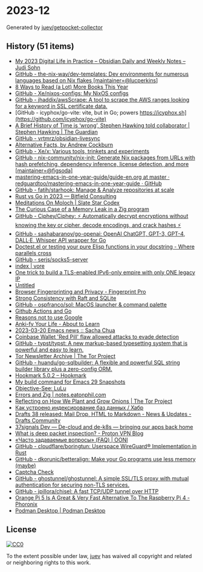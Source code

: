 # 2023-12

Generated by [juev/getpocket-collector](https://github.com/juev/getpocket-collector)

## History (51 items)

- [My 2023 Digital Life in Practice – Obsidian Daily and Weekly Notes – Judi Sohn](https://judisohn.com/2023/03/19/my-2023-digital-life-in-practice-obsidian-daily-and-weekly-notes/)
- [GitHub - the-nix-way/dev-templates: Dev environments for numerous languages based on Nix flakes [maintainer=@lucperkins]](https://github.com/the-nix-way/dev-templates)
- [8 Ways to Read (a Lot) More Books This Year](https://hbr.org/2017/02/8-ways-to-read-a-lot-more-books-this-year)
- [GitHub - Xe/nixos-configs: My NixOS configs](https://github.com/Xe/nixos-configs)
- [GitHub - jhaddix/awsScrape: A tool to scrape the AWS ranges looking for a keyword in SSL certificate data.](https://github.com/jhaddix/awsScrape)
- [GitHub - icyphox/go-vite: vite, but in Go; powers https://icyphox.sh](https://github.com/icyphox/go-vite)
- [A Brief History of Time is ‘wrong’, Stephen Hawking told collaborator | Stephen Hawking | The Guardian](https://www.theguardian.com/science/2023/mar/19/stephen-hawking-told-me-ive-changed-my-mind-my-book-is-wrong)
- [GitHub - vrtmrz/obsidian-livesync](https://github.com/vrtmrz/obsidian-livesync)
- [Alternative Facts, by Andrew Cockburn](https://harpers.org/archive/2023/03/alternative-facts-how-the-media-failed-julian-assange/)
- [GitHub - Xe/x: Various tools, trinkets and experiments](https://github.com/Xe/x)
- [GitHub - nix-community/nix-init: Generate Nix packages from URLs with hash prefetching, dependency inference, license detection, and more [maintainer=@figsoda]](https://github.com/nix-community/nix-init)
- [mastering-emacs-in-one-year-guide/guide-en.org at master · redguardtoo/mastering-emacs-in-one-year-guide · GitHub](https://github.com/redguardtoo/mastering-emacs-in-one-year-guide/blob/master/guide-en.org)
- [GitHub - fatih/starhook: Manage & Analyze repositories at scale](https://github.com/fatih/starhook)
- [Rust vs Go in 2023 — Bitfield Consulting](https://bitfieldconsulting.com/golang/rust-vs-go)
- [Meditations On Moloch | Slate Star Codex](https://slatestarcodex.com/2014/07/30/meditations-on-moloch/)
- [The Curious Case of a Memory Leak in a Zig program](https://iamkroot.github.io/blog/zig-memleak)
- [GitHub - Ciphey/Ciphey: ⚡ Automatically decrypt encryptions without knowing the key or cipher, decode encodings, and crack hashes ⚡](https://github.com/Ciphey/Ciphey)
- [GitHub - sashabaranov/go-openai: OpenAI ChatGPT, GPT-3, GPT-4, DALL·E, Whisper API wrapper for Go](https://github.com/sashabaranov/go-openai)
- [Doctest.el or testing your pure Elisp functions in your docstring - Where parallels cross](https://ag91.github.io/blog/2023/03/20/doctestel-or-testing-your-pure-elisp-functions-in-your-docstring/)
- [GitHub - serjs/socks5-server](https://github.com/serjs/socks5-server)
- [index | vore](https://vore.website)
- [One trick to build a TLS-enabled IPv6-only empire with only ONE legacy IP](https://ryan.lahfa.xyz/en/one-trick-to-build-a-tls-enabled-ipv6-only-empire-with-only-one-legacy-ip.html)
- [Untitled](https://andrew-quinn.me/fzf)
- [Browser Fingerprinting and Privacy - Fingerprint Pro](https://fingerprint.com/blog/browser-fingerprinting-privacy/)
- [Strong Consistency with Raft and SQLite](https://blog.sqlitecloud.io/strong-consistency-with-raft-and-sqlite)
- [GitHub - ospfranco/sol: MacOS launcher & command palette](https://github.com/ospfranco/sol)
- [Github Actions and Go](https://olegk.dev/github-actions-and-go)
- [Reasons not to use Google](https://stallman.org/google.html)
- [Anki-fy Your Life - About to Learn](https://abouttolearn.substack.com/p/anki-fy-your-life)
- [2023-03-20 Emacs news :: Sacha Chua](https://sachachua.com/blog/2023/03/2023-03-20-emacs-news/)
- [Coinbase Wallet 'Red Pill' flaw allowed attacks to evade detection](https://www.bleepingcomputer.com/news/security/coinbase-wallet-red-pill-flaw-allowed-attacks-to-evade-detection/)
- [GitHub - typst/typst: A new markup-based typesetting system that is powerful and easy to learn.](https://github.com/typst/typst)
- [Tor Newsletter Archive | The Tor Project](https://newsletter.torproject.org)
- [GitHub - huandu/go-sqlbuilder: A flexible and powerful SQL string builder library plus a zero-config ORM.](https://github.com/huandu/go-sqlbuilder)
- [Hookmark 5.0.2 – Hookmark](https://hookproductivity.com/release-notes/hookmark-5-0-2)
- [My build command for Emacs 29 Snapshots](https://corwin.bru.st/2023-03-21-my-build-command-for-emacs-29-snapshots/)
- [Objective-See: LuLu](https://objective-see.org/products/lulu.html)
- [Errors and Zig | notes.eatonphil.com](https://notes.eatonphil.com/errors-and-zig.html)
- [Reflecting on How We Plant and Grow Onions | The Tor Project](https://blog.torproject.org/how-we-plant-and-grow-new-onions/)
- [Как устроено индексирование баз данных / Хабр](https://habr.com/ru/companies/ruvds/articles/724066/)
- [Drafts 38 released: Mail Drop, HTML to Markdown - News & Updates - Drafts Community](https://forums.getdrafts.com/t/drafts-38-released-mail-drop-html-to-markdown/14101)
- [37signals Dev — De-cloud and de-k8s — bringing our apps back home](https://dev.37signals.com/bringing-our-apps-back-home/)
- [What is deep packet inspection? - Proton VPN Blog](https://protonvpn.com/blog/deep-packet-inspection/)
- [«Часто задаваемые вопросы» (FAQ) | OONI](https://ooni.org/ru/support/faq)
- [GitHub - cloudflare/boringtun: Userspace WireGuard® Implementation in Rust](https://github.com/cloudflare/boringtun)
- [GitHub - dkorunic/betteralign: Make your Go programs use less memory (maybe)](https://github.com/dkorunic/betteralign)
- [Captcha Check](https://www.dreamwidth.org/captcha)
- [GitHub - ghostunnel/ghostunnel: A simple SSL/TLS proxy with mutual authentication for securing non-TLS services.](https://github.com/ghostunnel/ghostunnel)
- [GitHub - jpillora/chisel: A fast TCP/UDP tunnel over HTTP](https://github.com/jpillora/chisel)
- [Orange Pi 5 Is A Great & Very Fast Alternative To The Raspberry Pi 4 - Phoronix](https://www.phoronix.com/review/orange-pi-5)
- [Podman Desktop | Podman Desktop](https://podman-desktop.io/downloads)

## License

[![CC0](https://mirrors.creativecommons.org/presskit/buttons/88x31/svg/cc-zero.svg)](https://creativecommons.org/publicdomain/zero/1.0/)

To the extent possible under law, [juev](https://github.com/juev) has waived all copyright and related or neighboring rights to this work.
